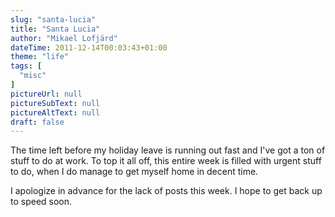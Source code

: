 ```yaml
---
slug: "santa-lucia"
title: "Santa Lucia"
author: "Mikael Lofjärd"
dateTime: 2011-12-14T00:03:43+01:00
theme: "life"
tags: [
  "misc"
]
pictureUrl: null
pictureSubText: null
pictureAltText: null
draft: false
---
```

The time left before my holiday leave is running out fast and I've got a ton of stuff to do at work. To top it all off, this entire week is filled with urgent stuff to do, when I do manage to get myself home in decent time.

I apologize in advance for the lack of posts this week. I hope to get back up to speed soon.
